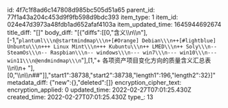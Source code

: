 id: 4f7c1f8ad6c147808d985bc505d51a65
parent_id: 77f1a43a204c453d9f9fb598d9bdc393
item_type: 1
item_id: 024e47d3973a48fdb1ad652afaf4103a
item_updated_time: 1645944692674
title_diff: "[]"
body_diff: "[{\"diffs\":[[0,\"含义\\\n\\\n\"],[-1,\"```plantuml\\\n@startmindmap\\\n+[#Orange] Debian\\\n++[#lightblue] Unbuntu\\\n+++ Linux Mint\\\n+++ Kubuntu\\\n++ LMED\\\n++ Soly\\\n-- SteamOs\\\n-- Raspbian\\\n-- windows\\\n--- win7\\\n--- win10\\\n--- win11\\\n@endmindmap\\\n```\"],[1,\"+ 各项资产项目变化方向的质量含义汇总表\\\n\\\n+ \"],[0,\"\\\n\\\n##\"]],\"start1\":38738,\"start2\":38738,\"length1\":196,\"length2\":32}]"
metadata_diff: {"new":{},"deleted":[]}
encryption_cipher_text: 
encryption_applied: 0
updated_time: 2022-02-27T07:01:25.430Z
created_time: 2022-02-27T07:01:25.430Z
type_: 13